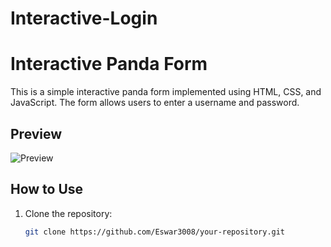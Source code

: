 # Interactive-Login

# Interactive Panda Form

This is a simple interactive panda form implemented using HTML, CSS, and JavaScript. The form allows users to enter a username and password.

## Preview

![Preview](preview.png) <!-- Add a preview image if available -->

## How to Use

1. Clone the repository:

   ```bash
   git clone https://github.com/Eswar3008/your-repository.git
